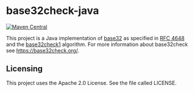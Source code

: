 # base32check-java
[![Maven Central](https://maven-badges.herokuapp.com/maven-central/de.bitmarck.bms/base32check-java/badge.svg)](https://maven-badges.herokuapp.com/maven-central/de.bitmarck.bms/base32check-java/)

This project is a Java implementation of [base32](https://en.wikipedia.org/wiki/Base32) as specified in [RFC 4648](https://tools.ietf.org/html/rfc4648#section-6) and the [base32check1](https://base32check.org/) algorithm.
For more information about base32check see https://base32check.org/.

Licensing
---------
This project uses the Apache 2.0 License. See the file called LICENSE.

